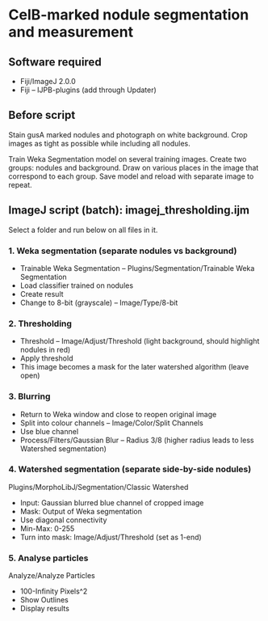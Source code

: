 # CelB-marked nodule segmentation and measurement

## Software required
- Fiji/ImageJ 2.0.0
- Fiji – IJPB-plugins (add through Updater)

## Before script
Stain gusA marked nodules and photograph on white background.
Crop images as tight as possible while including all nodules.

Train Weka Segmentation model on several training images.
Create two groups: nodules and background.
Draw on various places in the image that correspond to each group.
Save model and reload with separate image to repeat.

## ImageJ script (batch): imagej\_thresholding.ijm
Select a folder and run below on all files in it.

### 1. Weka segmentation (separate nodules vs background)
- Trainable Weka Segmentation – Plugins/Segmentation/Trainable Weka Segmentation
- Load classifier trained on nodules 
- Create result 
- Change to 8-bit (grayscale) – Image/Type/8-bit 

### 2. Thresholding
- Threshold – Image/Adjust/Threshold (light background, should highlight nodules in red) 
- Apply threshold 
- This image becomes a mask for the later watershed algorithm (leave open) 

### 3. Blurring 
- Return to Weka window and close to reopen original image 
- Split into colour channels – Image/Color/Split Channels 
- Use blue channel 
- Process/Filters/Gaussian Blur – Radius 3/8 (higher radius leads to less Watershed segmentation)

### 4. Watershed segmentation (separate side-by-side nodules)
Plugins/MorphoLibJ/Segmentation/Classic Watershed 
- Input: Gaussian blurred blue channel of cropped image 
- Mask: Output of Weka segmentation 
- Use diagonal connectivity 
- Min-Max: 0-255 
- Turn into mask: Image/Adjust/Threshold (set as 1-end) 

### 5. Analyse particles
Analyze/Analyze Particles 
- 100-Infinity Pixels^2 
- Show Outlines 
- Display results 